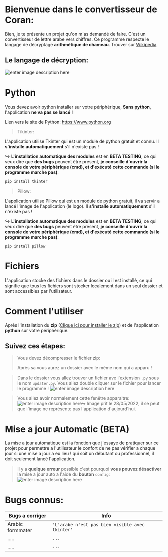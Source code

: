 # Bienvenue dans le convertisseur de Coran:

Bien, je te présente un projet qu'on m'as demandé de faire. C'est un convertisseur de lettre arabe vers chiffres. Ce programme respecte le langage de décryptage **arithmétique de chameau**. Trouver sur [Wikipedia](https://ar.wikipedia.org/wiki/%D8%AD%D8%B3%D8%A7%D8%A8_%D8%A7%D9%84%D8%AC%D9%85%D9%84).

## Le langage de décryption:
![enter image description here](https://upload.wikimedia.org/wikipedia/commons/d/d8/%D8%AD%D8%B3%D8%A7%D8%A8_%D8%A7%D9%84%D8%AC%D9%85%D9%84.png)


# Python

Vous devez avoir python installer sur votre périphérique, **Sans python**, l'application **ne va pas se lancé** !

Lien vers le site de Python: https://www.python.org

>Tikinter:

L'application utilise Tkinter qui est un module de python gratuit et connu. Il **s'installe** **automatiquement** s'il n'existe pas !

↪ **L'installation automatique des modules** est en **BETA TESTING**, ce qui veux dire que **des bugs** peuvent être présent, **je conseille d'ouvrir la console de votre périphérique (cmd), et d'exécuté cette commande (si le programme marche pas)**:

    pip install tkinter
    

>Pillow:

L'application utilise Pillow qui est un module de python gratuit, il va servir a lancé l'image de l'application (le logo). Il **s'installe** **automatiquement** s'il n'existe pas !

↪ **L'installation automatique des modules** est en **BETA TESTING**, ce qui veux dire que **des bugs** peuvent être présent, **je conseille d'ouvrir la console de votre périphérique (cmd), et d'exécuté cette commande (si le programme marche pas)**:

    pip install pillow

# Fichiers

L'application stocke des fichiers dans le dossier ou il est installé, ce qui signifie que tous les fichiers sont stocker localement dans un seul dossier et sont accessibles par l'utilisateur.

# Comment l'utiliser

Après l'installation du **zip** ([Clique ici pour installer le zip](https://github.com/Random-Creation-of-YassiGame/Coran-Converter/archive/refs/heads/main.zip)) et de l'application **python** sur votre périphérique. 

## Suivez ces étapes:

> Vous devez décompresser le fichier zip:
>
> Après sa vous aurez un dossier avec le même nom qui a apparu !

> Dans le dossier vous allez trouver un fichier ave l'extension `.py` sous le nom `updater.py`. Vous allez double cliquer sur le fichier pour lancer le programme !
> ![enter image description here](https://cdn.discordapp.com/attachments/937796349884248104/980067265921810442/unknown.png)

> Vous allez avoir normalement cette fenêtre apparaitre:
 > ![enter image description here](https://cdn.discordapp.com/attachments/937796349884248104/980068360240910366/unknown.png)↬ Image prit le 28/05/2022, il se peut que l'image ne représente pas l'application d'aujourd'hui.




# Mise a jour Automatic (BETA)

La mise a jour automatique est la fonction que j'essaye de pratiquer sur ce projet pour permettre a l'utilisateur le confort de ne pas vérifier a chaque jour si une mise a jour a eu lieu ! qui soit un débutant ou professionnel, il doit seulement lancé l'application.

> Il y a **quelque erreur** possible c'est pourquoi **vous pouvez désactiver** la mise a jour auto a l'aide du **bouton** `config`:
> ![enter image description here](https://cdn.discordapp.com/attachments/937796349884248104/980070584652292106/unknown.png)


# Bugs connus:

| Bugs a corriger |                 Info                          |
|-----------------|-----------------------------------------------|
|Arabic formmater |`'L'arabe n'est pas bien visible avec tkinter'`|
|.....            |`...`                                          |
|.....            |`...`                                          |
